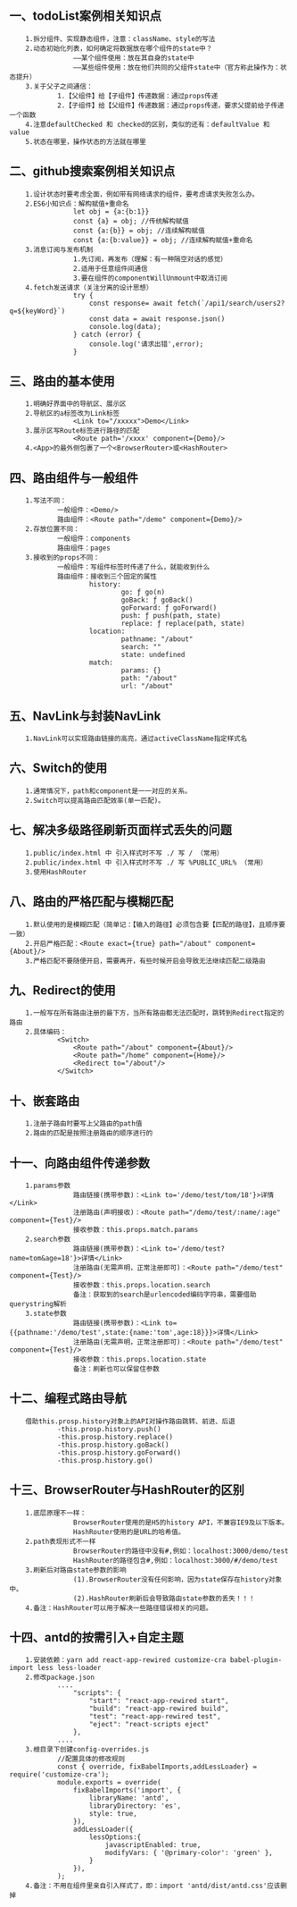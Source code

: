 ## 一、todoList案例相关知识点
		1.拆分组件、实现静态组件，注意：className、style的写法
		2.动态初始化列表，如何确定将数据放在哪个组件的state中？
					——某个组件使用：放在其自身的state中
					——某些组件使用：放在他们共同的父组件state中（官方称此操作为：状态提升）
		3.关于父子之间通信：
				1.【父组件】给【子组件】传递数据：通过props传递
				2.【子组件】给【父组件】传递数据：通过props传递，要求父提前给子传递一个函数
		4.注意defaultChecked 和 checked的区别，类似的还有：defaultValue 和 value
		5.状态在哪里，操作状态的方法就在哪里

## 二、github搜索案例相关知识点
		1.设计状态时要考虑全面，例如带有网络请求的组件，要考虑请求失败怎么办。
		2.ES6小知识点：解构赋值+重命名
					let obj = {a:{b:1}}
					const {a} = obj; //传统解构赋值
					const {a:{b}} = obj; //连续解构赋值
					const {a:{b:value}} = obj; //连续解构赋值+重命名
		3.消息订阅与发布机制
					1.先订阅，再发布（理解：有一种隔空对话的感觉）
					2.适用于任意组件间通信
					3.要在组件的componentWillUnmount中取消订阅
		4.fetch发送请求（关注分离的设计思想）
					try {
						const response= await fetch(`/api1/search/users2?q=${keyWord}`)
						const data = await response.json()
						console.log(data);
					} catch (error) {
						console.log('请求出错',error);
					}
				

## 三、路由的基本使用
		1.明确好界面中的导航区、展示区
		2.导航区的a标签改为Link标签
					<Link to="/xxxxx">Demo</Link>
		3.展示区写Route标签进行路径的匹配
					<Route path='/xxxx' component={Demo}/>
		4.<App>的最外侧包裹了一个<BrowserRouter>或<HashRouter>

## 四、路由组件与一般组件
		1.写法不同：
				一般组件：<Demo/>
				路由组件：<Route path="/demo" component={Demo}/>
		2.存放位置不同：
				一般组件：components
				路由组件：pages
		3.接收到的props不同：
				一般组件：写组件标签时传递了什么，就能收到什么
				路由组件：接收到三个固定的属性
						history:
								go: ƒ go(n)
								goBack: ƒ goBack()
								goForward: ƒ goForward()
								push: ƒ push(path, state)
								replace: ƒ replace(path, state)
						location:
								pathname: "/about"
								search: ""
								state: undefined
						match:
								params: {}
								path: "/about"
								url: "/about"

## 五、NavLink与封装NavLink
		1.NavLink可以实现路由链接的高亮，通过activeClassName指定样式名

## 六、Switch的使用
		1.通常情况下，path和component是一一对应的关系。
		2.Switch可以提高路由匹配效率(单一匹配)。

## 七、解决多级路径刷新页面样式丢失的问题
		1.public/index.html 中 引入样式时不写 ./ 写 / （常用）
		2.public/index.html 中 引入样式时不写 ./ 写 %PUBLIC_URL% （常用）
		3.使用HashRouter

## 八、路由的严格匹配与模糊匹配
		1.默认使用的是模糊匹配（简单记：【输入的路径】必须包含要【匹配的路径】，且顺序要一致）
		2.开启严格匹配：<Route exact={true} path="/about" component={About}/>
		3.严格匹配不要随便开启，需要再开，有些时候开启会导致无法继续匹配二级路由

## 九、Redirect的使用	
		1.一般写在所有路由注册的最下方，当所有路由都无法匹配时，跳转到Redirect指定的路由
		2.具体编码：
				<Switch>
					<Route path="/about" component={About}/>
					<Route path="/home" component={Home}/>
					<Redirect to="/about"/>
				</Switch>

## 十、嵌套路由
		1.注册子路由时要写上父路由的path值
		2.路由的匹配是按照注册路由的顺序进行的

## 十一、向路由组件传递参数
		1.params参数
					路由链接(携带参数)：<Link to='/demo/test/tom/18'}>详情</Link>
					注册路由(声明接收)：<Route path="/demo/test/:name/:age" component={Test}/>
					接收参数：this.props.match.params
		2.search参数
					路由链接(携带参数)：<Link to='/demo/test?name=tom&age=18'}>详情</Link>
					注册路由(无需声明，正常注册即可)：<Route path="/demo/test" component={Test}/>
					接收参数：this.props.location.search
					备注：获取到的search是urlencoded编码字符串，需要借助querystring解析
		3.state参数
					路由链接(携带参数)：<Link to={{pathname:'/demo/test',state:{name:'tom',age:18}}}>详情</Link>
					注册路由(无需声明，正常注册即可)：<Route path="/demo/test" component={Test}/>
					接收参数：this.props.location.state
					备注：刷新也可以保留住参数
				


## 十二、编程式路由导航
		借助this.prosp.history对象上的API对操作路由跳转、前进、后退
				-this.prosp.history.push()
				-this.prosp.history.replace()
				-this.prosp.history.goBack()
				-this.prosp.history.goForward()
				-this.prosp.history.go()

## 十三、BrowserRouter与HashRouter的区别
		1.底层原理不一样：
					BrowserRouter使用的是H5的history API，不兼容IE9及以下版本。
					HashRouter使用的是URL的哈希值。
		2.path表现形式不一样
					BrowserRouter的路径中没有#,例如：localhost:3000/demo/test
					HashRouter的路径包含#,例如：localhost:3000/#/demo/test
		3.刷新后对路由state参数的影响
					(1).BrowserRouter没有任何影响，因为state保存在history对象中。
					(2).HashRouter刷新后会导致路由state参数的丢失！！！
		4.备注：HashRouter可以用于解决一些路径错误相关的问题。

## 十四、antd的按需引入+自定主题
		1.安装依赖：yarn add react-app-rewired customize-cra babel-plugin-import less less-loader
		2.修改package.json
				....
					"scripts": {
						"start": "react-app-rewired start",
						"build": "react-app-rewired build",
						"test": "react-app-rewired test",
						"eject": "react-scripts eject"
					},
				....
		3.根目录下创建config-overrides.js
				//配置具体的修改规则
				const { override, fixBabelImports,addLessLoader} = require('customize-cra');
				module.exports = override(
					fixBabelImports('import', {
						libraryName: 'antd',
						libraryDirectory: 'es',
						style: true,
					}),
					addLessLoader({
						lessOptions:{
							javascriptEnabled: true,
							modifyVars: { '@primary-color': 'green' },
						}
					}),
				);
		4.备注：不用在组件里亲自引入样式了，即：import 'antd/dist/antd.css'应该删掉